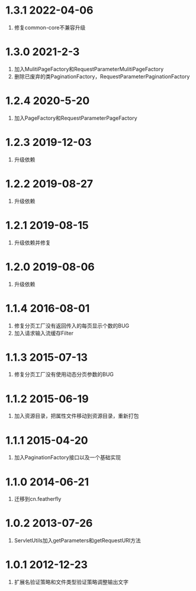 # 1.3.1 2022-04-06
1. 修复common-core不兼容升级

# 1.3.0 2021-2-3
1. 加入MulitiPageFactory和RequestParameterMulitiPageFactory
2. 删除已废弃的类PaginationFactory，RequestParameterPaginationFactory
    
# 1.2.4 2020-5-20
1. 加入PageFactory和RequestParameterPageFactory
    
# 1.2.3 2019-12-03
1. 升级依赖
    
# 1.2.2 2019-08-27
1. 升级依赖
    
# 1.2.1 2019-08-15 
1. 升级依赖并修复
    
# 1.2.0 2019-08-06
1. 升级依赖

# 1.1.4 2016-08-01
1. 修复分页工厂没有返回传入的每页显示个数的BUG
2. 加入请求输入流缓存Filter
    
# 1.1.3 2015-07-13 
1. 修复分页工厂没有使用动态分页参数的BUG
	
# 1.1.2 2015-06-19
1. 加入资源目录，把属性文件移动到资源目录，重新打包
	
# 1.1.1 2015-04-20
1. 加入PaginationFactory接口以及一个基础实现

# 1.1.0 2014-06-21
1. 迁移到cn.featherfly
	
# 1.0.2 2013-07-26
1. ServletUtils加入getParameters和getRequestURI方法

# 1.0.1 2012-12-23
1. 扩展名验证策略和文件类型验证策略调整输出文字